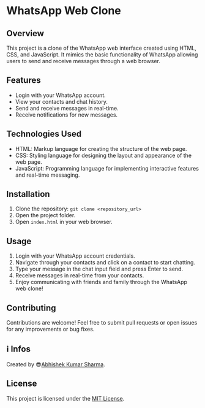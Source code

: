 # WhatsApp Web Clone

## Overview
This project is a clone of the WhatsApp web interface created using HTML, CSS, and JavaScript. It mimics the basic functionality of WhatsApp allowing users to send and receive messages through a web browser.

## Features
- Login with your WhatsApp account.
- View your contacts and chat history.
- Send and receive messages in real-time.
- Receive notifications for new messages.

## Technologies Used
- HTML: Markup language for creating the structure of the web page.
- CSS: Styling language for designing the layout and appearance of the web page.
- JavaScript: Programming language for implementing interactive features and real-time messaging.

## Installation
1. Clone the repository: `git clone <repository_url>`
2. Open the project folder.
3. Open `index.html` in your web browser.

## Usage 
1. Login with your WhatsApp account credentials.
2. Navigate through your contacts and click on a contact to start chatting.
3. Type your message in the chat input field and press Enter to send.
4. Receive messages in real-time from your contacts.
5. Enjoy communicating with friends and family through the WhatsApp web clone!

## Contributing
Contributions are welcome! Feel free to submit pull requests or open issues for any improvements or bug fixes.

## ℹ Infos

Created by 😎[Abhishek Kumar Sharma](https://www.linkedin.com/in/abhishek-kumar-sharma-3b2bb0213).


## License
This project is licensed under the [MIT License](LICENSE).
